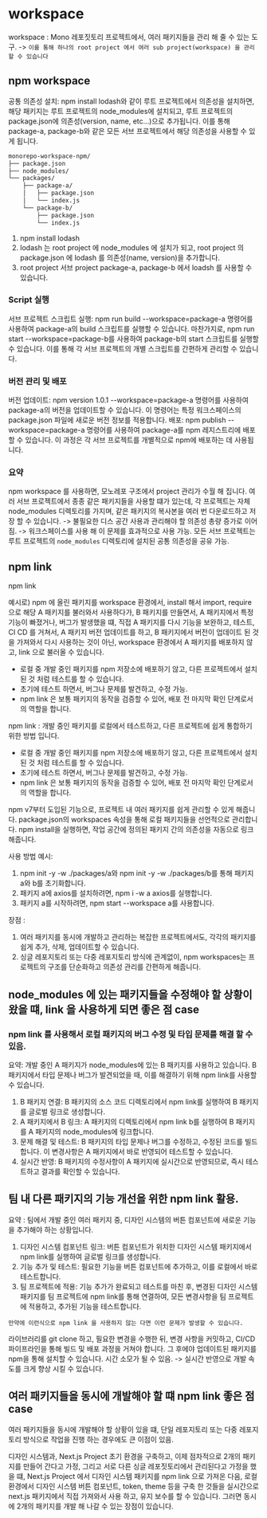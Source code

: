 # workspace

workspace : Mono 레포짓토리 프로젝트에서, 여러 패키지들을 관리 해 줄 수 있는 도구. -> `이를 통해 하나의 root project 에서 여러 sub project(workspace) 을 관리할 수 있습니다`

## npm workspace

공통 의존성 설치: npm install lodash와 같이 루트 프로젝트에서 의존성을 설치하면, 해당 패키지는 루트 프로젝트의 node_modules에 설치되고, 루트 프로젝트의 package.json에 의존성(version, name, etc...)으로 추가됩니다. 이를 통해 package-a, package-b와 같은 모든 서브 프로젝트에서 해당 의존성을 사용할 수 있게 됩니다.

```dtd
monorepo-workspace-npm/
├── package.json
├── node_modules/
└── packages/
    ├── package-a/
    │   ├── package.json
    │   └── index.js
    └── package-b/
        ├── package.json
        └── index.js
```

1. npm install lodash
2. lodash 는 root project 에 node_modules 에 설치가 되고, root project 의 package.json 에 lodash 를 의존성(name, version)을 추가합니다.
3. root project 서브 project package-a, package-b 에서 loadsh 를 사용할 수 있습니다.

### Script 실행

서브 프로젝트 스크립트 실행: npm run build --workspace=package-a 명령어를 사용하여 package-a의 build 스크립트를 실행할 수 있습니다. 마찬가지로, npm run start --workspace=package-b를 사용하여 package-b의 start 스크립트를 실행할 수 있습니다. 이를 통해 각 서브 프로젝트의 개별 스크립트를 간편하게 관리할 수 있습니다.

### 버전 관리 및 배포

버전 업데이트: npm version 1.0.1 --workspace=package-a 명령어를 사용하여 package-a의 버전을 업데이트할 수 있습니다. 이 명령어는 특정 워크스페이스의 package.json 파일에 새로운 버전 정보를 적용합니다.
배포: npm publish --workspace=package-a 명령어를 사용하여 package-a를 npm 레지스트리에 배포할 수 있습니다. 이 과정은 각 서브 프로젝트를 개별적으로 npm에 배포하는 데 사용됩니다.

### 요약

npm workspace 를 사용하면, 모노레포 구조에서 project 관리가 수월 해 집니다.
여러 서브 프로젝트에서 종종 같은 패키지들을 사용할 떄가 있는데, 각 프로젝트는 자체 node_modules 디렉토리를 가지며, 같은 패키지의 복사본을 여러 번 다운로드하고 저장 할 수 있습니다. -> 불필요한 디스 공간 사용과 관리해야 할 의존성 총량 증가로 이어짐.
-> 워크스페이스를 사용 해 이 문제를 효과적으로 사용 가능.
모든 서브 프로젝트는 루트 프로젝트의 `node_modules` 디렉토리에 설치된 공통 의존성을 공유 가능.

## npm link

npm link

예시로) npm 에 올린 패키지를 workspace 환경에서, install 해서 import, require 으로 해당 A 패키지를 불러와서 사용하다가, B 패키지를 만들면서, A 패키지에서 특정 기능이 빠졌거나, 버그가 발생했을 떄, 직접 A 패키지를 다시 기능을 보완하고, 테스트, CI CD 를 거쳐서, A 패키지 버전 업데이트를 하고, B 패키지에서 버전이 업데이트 된 것을 가져와서 다시 사용하는 것이 아닌,
workspace 환경에서 A 패키지를 배포하지 않고, link 으로 불러올 수 있습니다.

- 로컬 중 개발 중인 패키지를 npm 저장소에 배포하기 않고, 다른 프로젝트에서 설치된 것 처럼 테스트를 할 수 있습니다.
- 초기에 테스트 하면서, 버그나 문제를 발견하고, 수정 가능.
- npm link 은 보통 패키지의 동작을 검증할 수 있어, 배포 전 마지막 확인 단계로서의 역할을 합니다.

npm link : 개발 중인 패키지를 로컬에서 테스트하고, 다른 프로젝트에 쉽게 통합하기 위한 방법 입니다.

- 로컬 중 개발 중인 패키지를 npm 저장소에 배포하기 않고, 다른 프로젝트에서 설치된 것 처럼 테스트를 할 수 있습니다.
- 초기에 테스트 하면서, 버그나 문제를 발견하고, 수정 가능.
- npm link 은 보통 패키지의 동작을 검증할 수 있어, 배포 전 마지막 확인 단계로서의 역할을 합니다.

npm v7부터 도입된 기능으로, 프로젝트 내 여러 패키지를 쉽게 관리할 수 있게 해줍니다.
package.json의 workspaces 속성을 통해 로컬 패키지들을 선언적으로 관리합니다.
npm install을 실행하면, 작업 공간에 정의된 패키지 간의 의존성을 자동으로 링크해줍니다.

사용 방법 예시:

1. npm init -y -w ./packages/a와 npm init -y -w ./packages/b를 통해 패키지 a와 b를 초기화합니다.
2. 패키지 a에 axios를 설치하려면, npm i -w a axios를 실행합니다.
3. 패키지 a를 시작하려면, npm start --workspace a를 사용합니다.

장점 :

1. 여러 패키지를 동시에 개발하고 관리하는 복잡한 프로젝트에서도, 각각의 패키지를 쉽게 추가, 삭제, 업데이트할 수 있습니다.
2. 싱글 레포지토리 또는 다중 레포지토리 방식에 관계없이, npm workspaces는 프로젝트의 구조를 단순화하고 의존성 관리를 간편하게 해줍니다.

## node_modules 에 있는 패키지들을 수정해야 할 상황이 왔을 떄, link 을 사용하게 되면 좋은 점 case

### npm link 를 사용해서 로컬 패키지의 버그 수정 및 타입 문제를 해결 할 수 있음.

요약: 개발 중인 A 패키지가 node_modules에 있는 B 패키지를 사용하고 있습니다. B 패키지에서 타입 문제나 버그가 발견되었을 때, 이를 해결하기 위해 npm link를 사용할 수 있습니다.

1. B 패키지 연결: B 패키지의 소스 코드 디렉토리에서 npm link를 실행하여 B 패키지를 글로벌 링크로 생성합니다.
2. A 패키지에서 B 링크: A 패키지의 디렉토리에서 npm link b를 실행하여 B 패키지를 A 패키지의 node_modules에 링크합니다.
3. 문제 해결 및 테스트: B 패키지의 타입 문제나 버그를 수정하고, 수정된 코드를 빌드합니다. 이 변경사항은 A 패키지에서 바로 반영되어 테스트할 수 있습니다.
4. 실시간 반영: B 패키지의 수정사항이 A 패키지에 실시간으로 반영되므로, 즉시 테스트하고 결과를 확인할 수 있습니다.

## 팀 내 다른 패키지의 기능 개선을 위한 npm link 활용.

요약 : 팀에서 개발 중인 여러 패키지 중, 디자인 시스템의 버튼 컴포넌트에 새로운 기능을 추가해야 하는 상황입니다.

1. 디자인 시스템 컴포넌트 링크: 버튼 컴포넌트가 위치한 디자인 시스템 패키지에서 npm link를 실행하여 글로벌 링크를 생성합니다.
2. 기능 추가 및 테스트: 필요한 기능을 버튼 컴포넌트에 추가하고, 이를 로컬에서 바로 테스트합니다.
3. 팀 프로젝트에 적용: 기능 추가가 완료되고 테스트를 마친 후, 변경된 디자인 시스템 패키지를 팀 프로젝트에 npm link를 통해 연결하여, 모든 변경사항을 팀 프로젝트에 적용하고, 추가된 기능을 테스트합니다.

`만약에 이런식으로 npm link 을 사용하지 않는 다면 이런 문제가 발생할 수 있습니다.`

라이브러리를 git clone 하고, 필요한 변경을 수행한 뒤, 변경 사항을 커밋하고, CI/CD 파이프라인을 통해 빌드 및 배포 과정을 거쳐야 합니다. 그 후에야 업데이트된 패키지를 npm을 통해 설치할 수 있습니다. 시간 소모가 될 수 있음.
-> 실시간 반영으로 개발 속도를 크게 향상 시킬 수 있습니다.

## 여러 패키지들을 동시에 개발해야 할 떄 npm link 좋은 점 case

여러 패키지들을 동시에 개발해야 할 상황이 있을 떄, 단일 레포지토리 또는 다중 레포지토리 방식으로 작업을 진행 하는 경우에도 큰 이점이 있음.

디자인 시스템과, Next.js Project 초기 환경을 구축하고, 이제 점차적으로 2개의 패키지를 만들어 간다고 가정, 그리고 서로 다른 싱글 레포짓토리에서 관리된다고 가정을 했을 떄,
Next.js Project 에서 디자인 시스템 패키지를 npm link 으로 가져온 다음,
로컬 환경에서 디자인 시스템 버튼 컴포넌트, token, theme 등을 구축 한 것들을 실시간으로 next.js 패키지에서 직접 가져와서 사용 하고, 유지 보수를 할 수 있습니다.
그러면 동시에 2개의 패키지를 개발 해 나갈 수 있는 장점이 있습니다.
